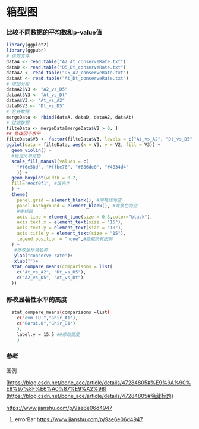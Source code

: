 # 箱型图

### 比较不同数据的平均数和p-value值

```R
library(ggplot2)
library(ggpubr)
# 读取文件
dataA <- read.table("A2_At_conserveRate.txt")
dataD <- read.table("D5_Dt_conserveRate.txt")
dataA2 <- read.table("D5_A2_conserveRate.txt")
dataAt <- read.table("At_Dt_conserveRate.txt")
# 增加分组
dataA2$V3 <- "A2_vs_D5"
dataAt$V3 <- "At_vs_Dt"
dataA$V3 <- "At_vs_A2"
dataD$V3 <- "Dt_vs_D5"
# 合并数据
mergeData <- rbind(dataA, dataD, dataA2, dataAt)
# 过滤数据
filteData <- mergeData[mergeData$V2 > 0, ]
## 修改因子水平
filteData$V3 <- factor(filteData$V3, levels = c("At_vs_A2", "Dt_vs_D5", "A2_vs_D5", "At_vs_Dt"))
ggplot(data = filteData, aes(x = V3, y = V2, fill = V3)) +
  geom_violin() +
  #自定义填充色
  scale_fill_manual(values = c(
    "#f6e58d", "#ffbe76", "#686de0", "#4834d4"
    )) +
  geom_boxplot(width = 0.2,
  fill="#ecf0f1", #填充色
  ) +
  theme(
    panel.grid = element_blank(), #网格线为空
    panel.background = element_blank(), #背景色为空
    #坐标轴
    axis.line = element_line(size = 0.5,color="black"),
    axis.text.x = element_text(size = "15"),
    axis.text.y = element_text(size = "10"),
    axis.title.y = element_text(size = "15"),
    legend.position = "none",#隐藏所有图例
  ) +
   #修改坐标轴名称
   ylab("conserve rate")+
   xlab("")+
  stat_compare_means(comparisons = list(
    c("At_vs_A2", "Dt_vs_D5"),
    c("A2_vs_D5", "At_vs_Dt")
  ))
```

### 修改显著性水平的高度

```bash
  stat_compare_means(comparisons =list(
    c("evm.TU.","Ghir_A1"),
    c("Gorai.0","Ghir_D1")
    ),
    label.y = 15.5 ##修改高度
    )
```





### 参考 

图例 

 [https://blog.csdn.net/bone_ace/article/details/47284805#%E9%9A%90%E8%97%8F%E6%A0%87%E9%A2%98](https://blog.csdn.net/bone_ace/article/details/47284805#隐藏标题) 

 https://www.jianshu.com/p/9ae6e06d4947 

1. errorBar  https://www.jianshu.com/p/9ae6e06d4947 



